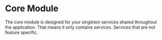 # Core Module

The core module is designed for your *singleton* services shared throughout the application. That means it only contains services. Services that are not feature specific.